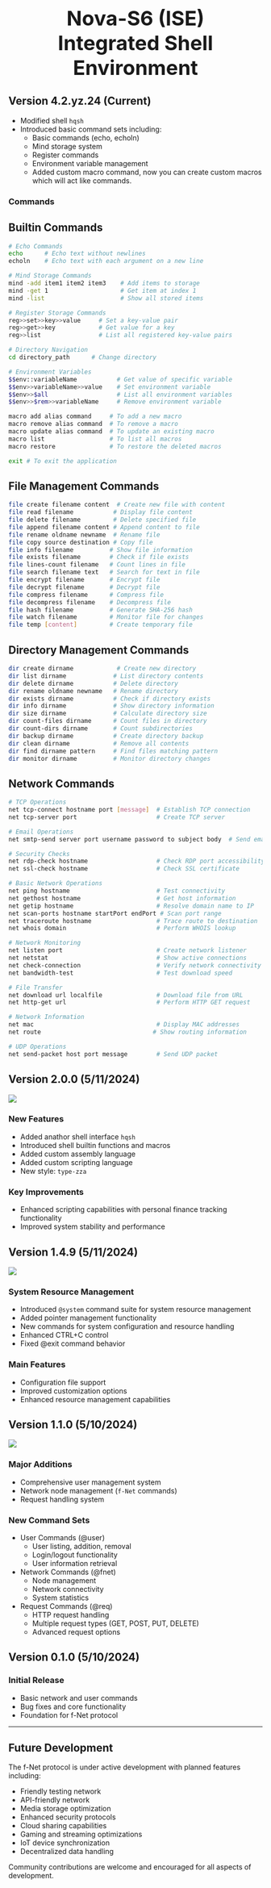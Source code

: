 <h1 align="center" style="font-size:40px;">
 Nova-S6 (ISE) <br> Integrated Shell Environment
</h1>



## Version 4.2.yz.24 (Current)
- Modified shell `hqsh`
- Introduced basic command sets including:
  - Basic commands (echo, echoln)
  - Mind storage system
  - Register commands
  - Environment variable management
  - Added custom macro command, now you can create custom macros which will act like commands.

### Commands 

## Builtin Commands
```bash
# Echo Commands
echo      # Echo text without newlines
echoln    # Echo text with each argument on a new line

# Mind Storage Commands
mind -add item1 item2 item3    # Add items to storage
mind -get 1                    # Get item at index 1
mind -list                     # Show all stored items

# Register Storage Commands
reg>>set>>key>>value     # Set a key-value pair
reg>>get>>key            # Get value for a key
reg>>list                # List all registered key-value pairs

# Directory Navigation
cd directory_path      # Change directory

# Environment Variables
$$env::variableName           # Get value of specific variable
$$env>>variableName>>value    # Set environment variable
$$env>>$all                   # List all environment variables
$$env>>$rem>>variableName     # Remove environment variable

macro add alias command     # To add a new macro
macro remove alias command  # To remove a macro
macro update alias command  # To update an existing macro
macro list                  # To list all macros
macro restore               # To restore the deleted macros

exit # To exit the application
```

## File Management Commands
```bash
file create filename content  # Create new file with content
file read filename           # Display file content
file delete filename         # Delete specified file
file append filename content # Append content to file
file rename oldname newname  # Rename file
file copy source destination # Copy file
file info filename          # Show file information
file exists filename        # Check if file exists
file lines-count filename   # Count lines in file
file search filename text   # Search for text in file
file encrypt filename       # Encrypt file
file decrypt filename       # Decrypt file
file compress filename      # Compress file
file decompress filename    # Decompress file
file hash filename          # Generate SHA-256 hash
file watch filename         # Monitor file for changes
file temp [content]         # Create temporary file
```

## Directory Management Commands
```bash
dir create dirname            # Create new directory
dir list dirname             # List directory contents
dir delete dirname           # Delete directory
dir rename oldname newname   # Rename directory
dir exists dirname           # Check if directory exists
dir info dirname             # Show directory information
dir size dirname             # Calculate directory size
dir count-files dirname      # Count files in directory
dir count-dirs dirname       # Count subdirectories
dir backup dirname           # Create directory backup
dir clean dirname            # Remove all contents
dir find dirname pattern     # Find files matching pattern
dir monitor dirname          # Monitor directory changes
```

## Network Commands
```bash
# TCP Operations
net tcp-connect hostname port [message]  # Establish TCP connection
net tcp-server port                      # Create TCP server

# Email Operations
net smtp-send server port username password to subject body  # Send email

# Security Checks
net rdp-check hostname                   # Check RDP port accessibility
net ssl-check hostname                   # Check SSL certificate

# Basic Network Operations
net ping hostname                        # Test connectivity
net gethost hostname                     # Get host information
net getip hostname                       # Resolve domain name to IP
net scan-ports hostname startPort endPort # Scan port range
net traceroute hostname                  # Trace route to destination
net whois domain                         # Perform WHOIS lookup

# Network Monitoring
net listen port                          # Create network listener
net netstat                              # Show active connections
net check-connection                     # Verify network connectivity
net bandwidth-test                       # Test download speed

# File Transfer
net download url localfile               # Download file from URL
net http-get url                         # Perform HTTP GET request

# Network Information
net mac                                  # Display MAC addresses
net route                               # Show routing information

# UDP Operations
net send-packet host port message        # Send UDP packet
```

## Version 2.0.0 (5/11/2024)
<img src="new.png">

### New Features
- Added anathor shell interface `hqsh`
- Introduced shell builtin functions and macros
- Added custom assembly language
- Added custom scripting language
- New style: `type-zza`

### Key Improvements
- Enhanced scripting capabilities with personal finance tracking functionality
- Improved system stability and performance

## Version 1.4.9 (5/11/2024)

<img src="image.png">

### System Resource Management
- Introduced `@system` command suite for system resource management
- Added pointer management functionality
- New commands for system configuration and resource handling
- Enhanced CTRL+C control
- Fixed @exit command behavior

### Main Features
- Configuration file support
- Improved customization options
- Enhanced resource management capabilities

## Version 1.1.0 (5/10/2024)

<img src="ing2.png">

### Major Additions
- Comprehensive user management system
- Network node management (`f-Net` commands)
- Request handling system

### New Command Sets
- User Commands (@user)
  - User listing, addition, removal
  - Login/logout functionality
  - User information retrieval
- Network Commands (@fnet)
  - Node management
  - Network connectivity
  - System statistics
- Request Commands (@req)
  - HTTP request handling
  - Multiple request types (GET, POST, PUT, DELETE)
  - Advanced request options

## Version 0.1.0 (5/10/2024)
### Initial Release
- Basic network and user commands
- Bug fixes and core functionality
- Foundation for f-Net protocol

---

## Future Development
The f-Net protocol is under active development with planned features including:
- Friendly testing network
- API-friendly network
- Media storage optimization
- Enhanced security protocols
- Cloud sharing capabilities
- Gaming and streaming optimizations
- IoT device synchronization
- Decentralized data handling

Community contributions are welcome and encouraged for all aspects of development.